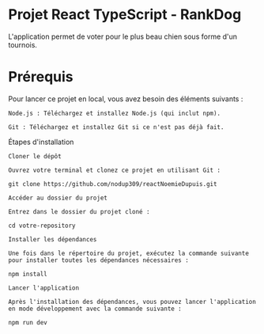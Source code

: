 # Projet React TypeScript - RankDog

L'application permet de voter pour le plus beau chien sous forme d'un tournois.

# Prérequis

Pour lancer ce projet en local, vous avez besoin des éléments suivants :

    Node.js : Téléchargez et installez Node.js (qui inclut npm).

    Git : Téléchargez et installez Git si ce n'est pas déjà fait.

Étapes d'installation

    Cloner le dépôt

    Ouvrez votre terminal et clonez ce projet en utilisant Git :

    git clone https://github.com/nodup309/reactNoemieDupuis.git

    Accéder au dossier du projet

    Entrez dans le dossier du projet cloné :

    cd votre-repository

    Installer les dépendances

    Une fois dans le répertoire du projet, exécutez la commande suivante pour installer toutes les dépendances nécessaires :

    npm install

    Lancer l'application

    Après l'installation des dépendances, vous pouvez lancer l'application en mode développement avec la commande suivante :

    npm run dev